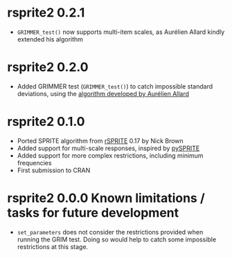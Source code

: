 # rsprite2 0.2.1

* `GRIMMER_test()` now supports multi-item scales, as Aurélien Allard kindly extended his algorithm

# rsprite2 0.2.0

* Added GRIMMER test (`GRIMMER_test()`) to catch impossible standard deviations, using the [algorithm developed by Aurélien Allard](https://aurelienallard.netlify.app/post/anaytic-grimmer-possibility-standard-deviations/)

# rsprite2 0.1.0

* Ported SPRITE algorithm from [rSPRITE](https://github.com/sTeamTraen/rSPRITE) 0.17 by Nick Brown
* Added support for multi-scale responses, inspired by [pySPRITE](https://github.com/QuentinAndre/pysprite)
* Added support for more complex restrictions, including minimum frequencies
* First submission to CRAN

# rsprite2 0.0.0 Known limitations / tasks for future development

* `set_parameters` does not consider the restrictions provided when running the GRIM test. Doing so would help to catch some impossible restrictions at this stage.
